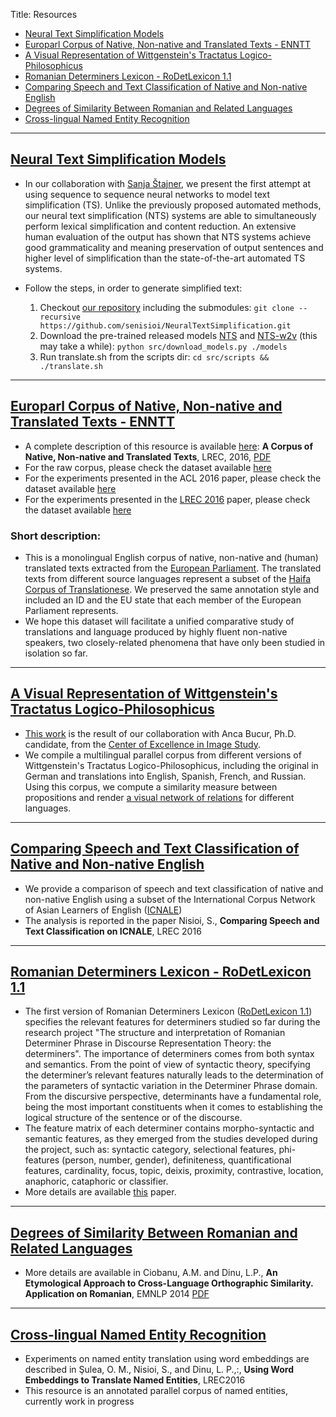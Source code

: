 ﻿Title: Resources

- <a href="#NeuralTS">Neural Text Simplification Models</a> 
- <a href="#ENNTT">Europarl Corpus of Native, Non-native and Translated Texts - ENNTT</a> 
- <a href="#Wittgenstein">A Visual Representation of Wittgenstein's Tractatus Logico-Philosophicus</a> 
- <a href="#RoDet">Romanian Determiners Lexicon - RoDetLexicon 1.1</a>  
- <a href="#SpeechText">Comparing Speech and Text Classification of Native and Non-native English</a>
- <a href="#LangSim">Degrees of Similarity Between Romanian and Related Languages</a>
- <a href="#NER">Cross-lingual Named Entity Recognition</a> 

-------

<a name="NeuralTS"></a>
## [Neural Text Simplification Models](https://github.com/senisioi/NeuralTextSimplification)
- In our collaboration with [Sanja Štajner](http://dws.informatik.uni-mannheim.de/en/people/researchers/dr-sanja-stajner/), we present the first attempt at using sequence to sequence neural networks to model text simplification (TS). Unlike the previously proposed automated methods, our neural text simplification (NTS) systems are able to simultaneously perform lexical simplification and content reduction. An extensive human evaluation of the output has shown that NTS systems achieve good grammaticality and meaning preservation of output sentences and higher level of simplification than the state-of-the-art automated TS systems.
- Follow the steps, in order to generate simplified text:

	1. Checkout [our repository](https://github.com/senisioi/NeuralTextSimplification) including the submodules: `git clone --recursive https://github.com/senisioi/NeuralTextSimplification.git`
	2. Download the pre-trained released models [NTS](https://drive.google.com/open?id=0B_pjS_ZjPfT9dEtrbV85UXhSelU) and [NTS-w2v](https://drive.google.com/open?id=0B_pjS_ZjPfT9ZTRfSFp4Ql92U0E) (this may take a while): `python src/download_models.py ./models`
	3. Run translate.sh from the scripts dir: `cd src/scripts && ./translate.sh`


-------

<a name="ENNTT"></a>
## [Europarl Corpus of Native, Non-native and Translated Texts - ENNTT](https://github.com/senisioi/enntt-release)

- A complete description of this resource is available [here](http://www.lrec-conf.org/proceedings/lrec2016/summaries/902.html): **A Corpus of Native, Non-native and Translated Texts**, LREC, 2016, [PDF](http://www.lrec-conf.org/proceedings/lrec2016/pdf/902_Paper.pdf)
- For the raw corpus, please check the dataset available [here](http://nlp.unibuc.ro/resources/ENNTT.tar.gz)
- For the experiments presented in the ACL 2016 paper, please check the dataset available [here](https://github.com/nlp-unibuc/nlp-unibuc-website/releases/download/v2.0/ACL2016.tar.gz)
- For the experiments presented in the [LREC 2016](http://www.lrec-conf.org/proceedings/lrec2016/summaries/902.html) paper, please check the dataset available [here](https://github.com/nlp-unibuc/nlp-unibuc-website/releases/download/v1.2/LREC2016_experiment.tar.gz)
### Short description:
- This is a monolingual English corpus of native, non-native and (human) translated texts extracted from the [European Parliament](http://www.statmt.org/europarl/). The translated texts from different source languages represent a subset of the [Haifa Corpus of Translationese](http://arxiv.org/abs/1509.03611). We preserved the same annotation style and included an ID and the EU state that each member of the European Parliament represents.
- We hope this dataset will facilitate a unified comparative study of translations and language produced by highly fluent non-native speakers, two closely-related phenomena that have only been studied in isolation so far.


-------

<a name="Wittgenstein"></a>
## [A Visual Representation of Wittgenstein's Tractatus Logico-Philosophicus](http://tractatus.gitlab.io/)
- [This work](http://www.gitxiv.com/posts/rNgtXTaiLWDE4HK6n) is the result of our collaboration with Anca Bucur, Ph.D. candidate, from the [Center of Excellence in Image Study](http://cesi.ro/fr/info/general.htm).
- We compile a multilingual parallel corpus from different versions of Wittgenstein's Tractatus Logico-Philosophicus, including the original in German and translations into English, Spanish, French, and Russian. Using this corpus, we compute a similarity measure between propositions and render [a visual network of relations](http://tractatus.gitlab.io/) for different languages.

-------

<a name="SpeechText"></a>
## [Comparing Speech and Text Classification of Native and Non-native English](https://github.com/senisioi/speech-text-features)
- We provide a comparison of speech and text classification of native and non-native English using a subset of the International Corpus Network of Asian Learners of English ([ICNALE](http://language.sakura.ne.jp/icnale/))
- The analysis is reported in the paper Nisioi, S., **Comparing Speech and Text Classification on ICNALE**, LREC 2016

-------

<a name="RoDet"></a>
## [Romanian Determiners Lexicon - RoDetLexicon 1.1](/resources/RoDetLexicon.pdf)
- The first version of Romanian Determiners Lexicon ([RoDetLexicon 1.1](/resources/RoDetLexicon.pdf)) specifies the relevant features for determiners studied so far during the research project "The structure and interpretation of Romanian Determiner Phrase in Discourse Representation Theory: the determiners". The importance of determiners comes from both syntax and semantics. From the point of view of syntactic theory, specifying the determiner’s relevant features naturally leads to the determination of the parameters of syntactic variation in the Determiner Phrase domain. From the discursive perspective, determinants have a fundamental role, being the most important constituents when it comes to establishing the logical structure of the sentence or of the discourse.
- The feature matrix of each determiner contains morpho-syntactic and semantic features, as they emerged from the studies developed during the project, such as: syntactic category, selectional features, phi-features (person, number, gender), definiteness, quantificational features, cardinality, focus, topic, deixis, proximity, contrastive, location, anaphoric, cataphoric or classifier.
- More details are available [this](http://www.unibuc.ro/depts/limbi/limbi_moderne/docs/2015/noi/16_14_13_26RoDetLexicon.pdf) paper.

-------

<a name="LangSim"></a>
## [Degrees of Similarity Between Romanian and Related Languages](/resources/rosim.pdf)
- More details are available in Ciobanu, A.M. and Dinu, L.P.,  **An Etymological Approach to Cross-Language Orthographic Similarity. Application on Romanian**, EMNLP 2014 [PDF](http://emnlp2014.org/papers/pdf/EMNLP2014112.pdf)

-------

<a name="NER"></a>
## [Cross-lingual Named Entity Recognition](https://github.com/senisioi/clwe-ner)
- Experiments on named entity translation using word embeddings are described in Şulea, O. M., Nisioi, S., and Dinu, L. P.,:, **Using Word Embeddings to Translate Named Entities**, LREC2016
- This resource is an annotated parallel corpus of named entities, currently work in progress



